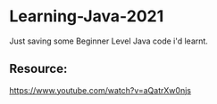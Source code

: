 # Learning-Java-2021
Just saving some Beginner Level Java code i'd learnt.


## Resource: 
https://www.youtube.com/watch?v=aQatrXw0njs
